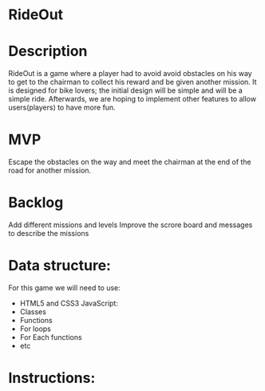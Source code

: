 # RideOut

# Description

RideOut is a game where a player had to avoid avoid obstacles on his way to get to the chairman to collect his reward and be given another mission. It is designed for bike lovers; the initial design will be simple and will be a simple ride. Afterwards, we are hoping to implement other features to allow users(players) to have more fun.

# MVP

Escape the obstacles on the way and meet the chairman at the end of the road for another mission.

# Backlog

Add different missions and levels
Improve the scrore board and messages to describe the missions

# Data structure:

For this game we will need to use:

- HTML5 and CSS3
  JavaScript:
- Classes
- Functions
- For loops
- For Each functions
- etc

# Instructions:
